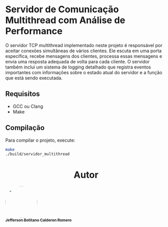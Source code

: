 # Servidor de Comunicação Multithread com Análise de Performance

O servidor TCP multithread implementado neste projeto é responsável por aceitar conexões simultâneas de vários clientes. Ele escuta em uma porta específica, recebe mensagens dos clientes, processa essas mensagens e envia uma resposta adequada de volta para cada cliente. O servidor também inclui um sistema de logging detalhado que registra eventos importantes com informações sobre o estado atual do servidor e a função que está sendo executada.

## Requisitos

- GCC ou Clang
- Make

## Compilação

Para compilar o projeto, execute:

```bash
make
./build/servidor_multithread
```

<h1 align='center'>Autor</h1>

<a href="https://github.com/jeffersonbcr">
    <img style="border-radius: 50%;" src="https://avatars.githubusercontent.com/u/58866006?v=4" width="100px;" alt=""/><br/>
    <sub><b>Jefferson Botitano Calderon Romero</b></sub></a>

<br><br/>
